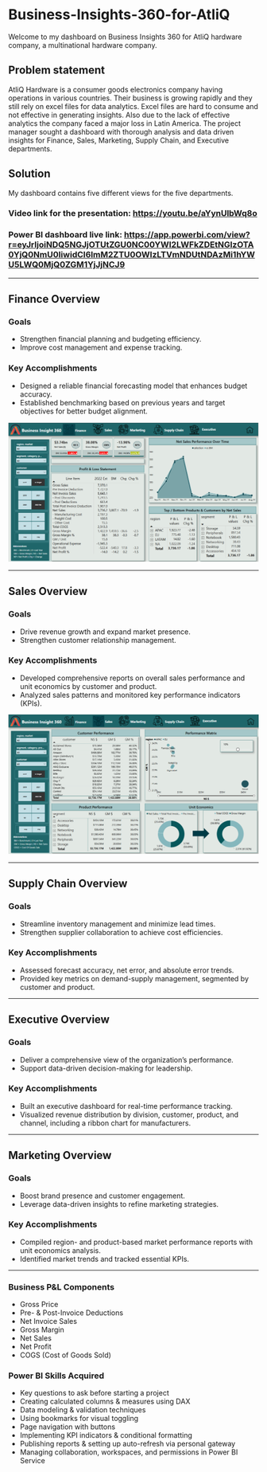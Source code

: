 # Business-Insights-360-for-AtliQ

Welcome to my dashboard on Business Insights 360 for AtliQ hardware company, a multinational hardware company.


## Problem statement

AtliQ Hardware is a consumer goods electronics company having operations in various countries. Their business is growing rapidly and they still rely on excel files for data analytics. Excel files are hard to consume and not effective in generating insights. Also due to the lack of effective analytics the company faced a major loss in Latin America. The project manager sought a dashboard with thorough analysis and data driven insights for Finance, Sales, Marketing, Supply Chain, and Executive departments.

## Solution

My dashboard contains five different views for the five departments.

### Video link for the presentation: https://youtu.be/aYynUlbWq8o
### Power BI dashboard live link: https://app.powerbi.com/view?r=eyJrIjoiNDQ5NGJjOTUtZGU0NC00YWI2LWFkZDEtNGIzOTA0YjQ0NmU0IiwidCI6ImM2ZTU0OWIzLTVmNDUtNDAzMi1hYWU5LWQ0MjQ0ZGM1YjJjNCJ9

---

## Finance Overview

### Goals  
- Strengthen financial planning and budgeting efficiency.  
- Improve cost management and expense tracking.  

### Key Accomplishments  
- Designed a reliable financial forecasting model that enhances budget accuracy.  
- Established benchmarking based on previous years and target objectives for better budget alignment.  

![alt text](<Finance view.png>)

---

## Sales Overview  

### Goals  
- Drive revenue growth and expand market presence.  
- Strengthen customer relationship management.  

### Key Accomplishments  
- Developed comprehensive reports on overall sales performance and unit economics by customer and product.  
- Analyzed sales patterns and monitored key performance indicators (KPIs).  

![alt text](<Sales view.png>)

---

## Supply Chain Overview  

### Goals  
- Streamline inventory management and minimize lead times.  
- Strengthen supplier collaboration to achieve cost efficiencies.  

### Key Accomplishments  
- Assessed forecast accuracy, net error, and absolute error trends.  
- Provided key metrics on demand-supply management, segmented by customer and product.  

---

## Executive Overview  

### Goals  
- Deliver a comprehensive view of the organization’s performance.  
- Support data-driven decision-making for leadership.  

### Key Accomplishments  
- Built an executive dashboard for real-time performance tracking.  
- Visualized revenue distribution by division, customer, product, and channel, including a ribbon chart for manufacturers.  

---

## Marketing Overview  

### Goals  
- Boost brand presence and customer engagement.  
- Leverage data-driven insights to refine marketing strategies.  

### Key Accomplishments  
- Compiled region- and product-based market performance reports with unit economics analysis.  
- Identified market trends and tracked essential KPIs.  

---

### Business P&L Components  
- Gross Price  
- Pre- & Post-Invoice Deductions  
- Net Invoice Sales  
- Gross Margin  
- Net Sales  
- Net Profit  
- COGS (Cost of Goods Sold)  

### Power BI Skills Acquired  
- Key questions to ask before starting a project  
- Creating calculated columns & measures using DAX  
- Data modeling & validation techniques  
- Using bookmarks for visual toggling  
- Page navigation with buttons  
- Implementing KPI indicators & conditional formatting  
- Publishing reports & setting up auto-refresh via personal gateway  
- Managing collaboration, workspaces, and permissions in Power BI Service